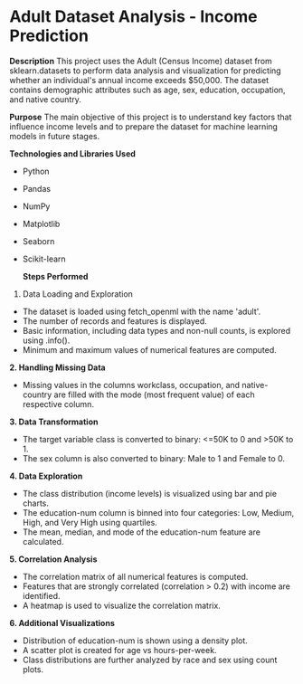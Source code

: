 # Adult Dataset Analysis - Income Prediction

**Description**
This project uses the Adult (Census Income) dataset from sklearn.datasets to perform data analysis and visualization for predicting whether an individual's annual income exceeds $50,000. The dataset contains demographic attributes such as age, sex, education, occupation, and native country.

**Purpose**
The main objective of this project is to understand key factors that influence income levels and to prepare the dataset for machine learning models in future stages.

**Technologies and Libraries Used**
- Python
- Pandas
- NumPy
- Matplotlib
- Seaborn
- Scikit-learn

  **Steps Performed**
1. Data Loading and Exploration
- The dataset is loaded using fetch_openml with the name 'adult'.
- The number of records and features is displayed.
- Basic information, including data types and non-null counts, is explored using .info().
- Minimum and maximum values of numerical features are computed.

**2. Handling Missing Data**
- Missing values in the columns workclass, occupation, and native-country are filled with the mode (most frequent value) of each respective column.

**3. Data Transformation**
- The target variable class is converted to binary: <=50K to 0 and >50K to 1.
- The sex column is also converted to binary: Male to 1 and Female to 0.

**4. Data Exploration**
- The class distribution (income levels) is visualized using bar and pie charts.
- The education-num column is binned into four categories: Low, Medium, High, and Very High using quartiles.
- The mean, median, and mode of the education-num feature are calculated.

**5. Correlation Analysis**
- The correlation matrix of all numerical features is computed.
- Features that are strongly correlated (correlation > 0.2) with income are identified.
- A heatmap is used to visualize the correlation matrix.

**6. Additional Visualizations**
- Distribution of education-num is shown using a density plot.
- A scatter plot is created for age vs hours-per-week.
- Class distributions are further analyzed by race and sex using count plots.
